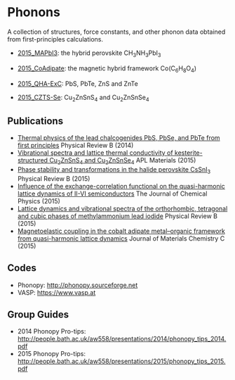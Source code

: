 Phonons
============

A collection of structures, force constants, and other phonon data obtained from first-principles calculations.

- [2015_MAPbI3](https://github.com/WMD-Bath/Phonons/tree/master/2015_MAPbI3): the hybrid perovskite CH<sub>3</sub>NH<sub>3</sub>PbI<sub>3</sub>

- [2015_CoAdipate](https://github.com/WMD-Bath/Phonons/tree/master/2015_CoAdipate): the magnetic hybrid framework Co(C<sub>6</sub>H<sub>8</sub>O<sub>4</sub>)

- [2015_QHA-ExC](https://github.com/WMD-Bath/Phonons/tree/master/2015_QHA-ExC): PbS, PbTe, ZnS and ZnTe

- [2015_CZTS-Se](https://github.com/WMD-Bath/Phonons/tree/master/2015_CZTS-Se): Cu<sub>2</sub>ZnSnS<sub>4</sub> and Cu<sub>2</sub>ZnSnSe<sub>4</sub>

Publications
------------
- [Thermal physics of the lead chalcogenides PbS, PbSe, and PbTe from first principles](http://journals.aps.org/prb/abstract/10.1103/PhysRevB.89.205203) Physical Review B (2014)
- [Vibrational spectra and lattice thermal conductivity of kesterite-structured Cu<sub>2</sub>ZnSnS<sub>4</sub> and Cu<sub>2</sub>ZnSnSe<sub>4</sub>](http://scitation.aip.org/content/aip/journal/aplmater/3/4/10.1063/1.4917044) APL Materials (2015)
- [Phase stability and transformations in the halide perovskite CsSnI<sub>3</sub>](http://journals.aps.org/prb/abstract/10.1103/PhysRevB.91.144107) Physical Review B (2015)
- [Influence of the exchange-correlation functional on the quasi-harmonic lattice dynamics of II-VI semiconductors](http://scitation.aip.org/content/aip/journal/jcp/143/6/10.1063/1.4928058?TRACK=RSS)
The Journal of Chemical Physics (2015)
- [Lattice dynamics and vibrational spectra of the orthorhombic, tetragonal and cubic phases of methylammonium lead iodide](http://arxiv.org/abs/1504.07508) Physical Review B (2015)
- [Magnetoelastic coupling in the cobalt adipate metal–organic framework from quasi-harmonic lattice dynamics](http://pubs.rsc.org/en/content/articlelanding/2015/tc/c5tc02633d#!divAbstract) Journal of Materials Chemistry C (2015)

Codes
------------
- Phonopy: http://phonopy.sourceforge.net
- VASP: https://www.vasp.at

Group Guides
------------
- 2014 Phonopy Pro-tips: http://people.bath.ac.uk/aw558/presentations/2014/phonopy_tips_2014.pdf
- 2015 Phonopy Pro-tips: http://people.bath.ac.uk/aw558/presentations/2015/phonopy_tips_2015.pdf
